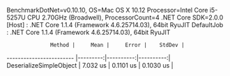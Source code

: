 
BenchmarkDotNet=v0.10.10, OS=Mac OS X 10.12
Processor=Intel Core i5-5257U CPU 2.70GHz (Broadwell), ProcessorCount=4
.NET Core SDK=2.0.0
  [Host]     : .NET Core 1.1.4 (Framework 4.6.25714.03), 64bit RyuJIT
  DefaultJob : .NET Core 1.1.4 (Framework 4.6.25714.03), 64bit RyuJIT


                  Method |     Mean |     Error |    StdDev |
------------------------ |---------:|----------:|----------:|
 DeserializeSimpleObject | 7.032 us | 0.1101 us | 0.1030 us |
